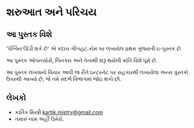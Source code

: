 શરુઆત અને પરિચય
===============

આ પુસ્તક વિશે
-----------
'પેંગ્વિન ઊડી શકે છે' એ કદાચ ગીબહટ.કોમ પર લખાયેલ પ્રથમ ગુજરાતી ઇ-પુસ્તક છે.

આ પુસ્તક ઓપનસોર્સ, લિનક્સ અને તેનાથી શરૂ થયેલી ક્રાંતિ વિશે ઘૂમે છે.

આ પુસ્તક લખવાનો વિચાર આવી જ રીતે ઇન્ટરનેટ પર સહકારથી લખાયેલા અન્ય પુસ્તકો ઉપરથી આવ્યો છે, જે
તમે સંદર્ભ વિભાગમાં જોઇ શકો છો.

લેખકો
----
* કાર્તિક મિસ્ત્રી <kartik.mistry@gmail.com>
* તમારું નામ અહીં ઉમેરો.
